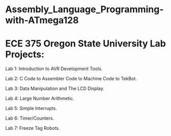 # Assembly_Language_Programming-with-ATmega128

# ECE 375 Oregon State University Lab Projects: 

Lab 1: Introduction to AVR Development Tools.

Lab 2: C Code to Assembler Code to Machine Code to TekBot.

Lab 3: Data Manipulation and The LCD Display.

Lab 4: Large Number Arithmetic.

Lab 5: Simple Interrupts.

Lab 6: Timer/Counters.

Lab 7: Freeze Tag Robots.
